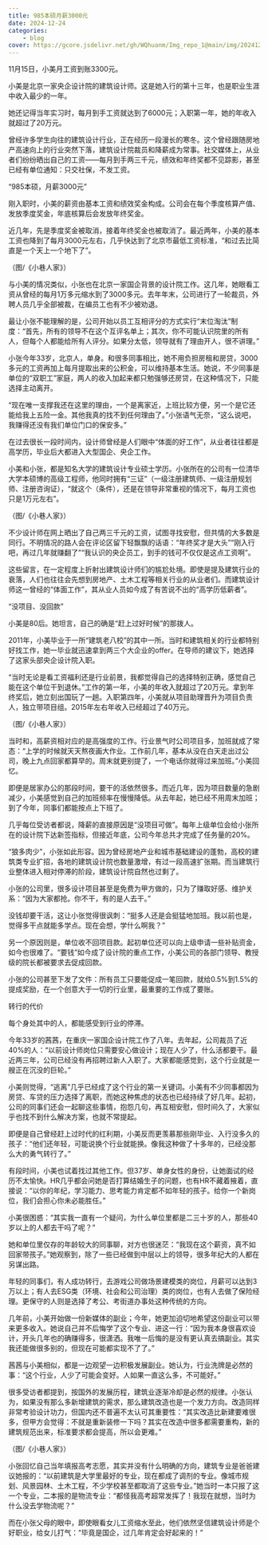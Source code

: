 ```yaml
---
title: 985本硕月薪3000元 
date: 2024-12-24
categories: 
    - blog
cover: https://gcore.jsdelivr.net/gh/WQhuanm/Img_repo_1@main/img/202412222015910.png
---
```


11月15日，小美月工资到账3300元。

小美是北京一家央企设计院的建筑设计师。这是她入行的第十三年，也是职业生涯中收入最少的一年。

她还记得当年实习时，每月到手工资就达到了6000元；入职第一年，她的年收入就超过了20万元。

曾经许多学生向往的建筑设计行业，正在经历一段漫长的寒冬。这个曾经跟随房地产高速向上的行业突然下落，建筑设计院裁员和降薪成为常事。社交媒体上，从业者们纷纷晒出自己的工资——每月到手两三千元，绩效和年终奖都不见踪影，甚至已经有单位通知：只交社保，不发工资。

“985本硕，月薪3000元”

刚入职时，小美的薪资由基本工资和绩效奖金构成。公司会在每个季度核算产值、发放季度奖金，年底核算后会发放年终奖金。

近几年，先是季度奖金被取消，接着年终奖金也被取消了。最近两年，小美的基本工资也降到了每月3000元左右，几乎快达到了北京市最低工资标准，“和过去比简直是一个天上一个地下了”。

（图/《小巷人家》）

与小美的情况类似，小张也在北京一家国企背景的设计院工作。这几年，她眼看工资从曾经的每月1万多元缩水到了3000多元。去年年末，公司进行了一轮裁员，外聘人员几乎全部被裁，在编员工也有不少被劝退。

最让小张不能理解的是，公司开始以员工互相评分的方式实行“末位淘汰”制度：“首先，所有的领导不在这个互评名单上；其次，你不可能认识院里的所有人，但每个人都能给所有人评分。如果分太低，领导就有了理由开人，很不讲理。”

小张今年33岁，北京人，单身。和很多同事相比，她不用负担房租和房贷，3000多元的工资再加上每月提取出来的公积金，可以维持基本生活。她说，不少同事是单位的“双职工”家庭，两人的收入加起来都只勉强够还房贷，在这种情况下，只能选择主动离开。

“现在唯一支撑我还在这里的理由，一个是离家近，上班比较方便，另一个是它还能给我上五险一金。其他我真的找不到任何理由了。”小张语气无奈，“这么说吧，我赚得还没有我们单位门口的保安多。”

在过去很长一段时间内，设计师曾经是人们眼中“体面的好工作”，从业者往往都是高学历，毕业后大都进入大型国企、央企工作。

小美和小张，都是知名大学的建筑设计专业硕士学历。小张所在的公司有一位清华大学本硕博的高级工程师，他同时拥有“三证”（一级注册建筑师、一级注册规划师、注册咨询证），“就这个（条件），还是在领导非常重视的情况下，每月工资也只是1万元左右”。

（图/《小巷人家》）

不少设计师在网上晒出了自己两三千元的工资，试图寻找安慰，但共情的大多数是同行。不明情况的路人会在评论区留下轻飘飘的话语：“年终奖才是大头”“刚入行吧，再过几年就赚翻了”“我认识的央企员工，到手的钱可不仅仅是这点工资啊”。

这些留言，在一定程度上折射出建筑设计师们的尴尬处境。即使是提及建筑行业的衰落，人们也往往会先想到房地产、土木工程等相关行业的从业者们。而建筑设计师这一曾经的“体面工作”，其从业人员如今成了有苦说不出的“高学历低薪者”。

“没项目、没回款”

小美是80后。她坦言，自己的确是“赶上过好时候”的那拨人。

2011年，小美毕业于一所“建筑老八校”的其中一所。当时和建筑相关的行业都特别好找工作，她一毕业就迅速拿到两三个大企业的offer。在导师的建议下，她选择了这家头部央企设计院入职。

“当时无论是看工资福利还是行业前景，我都觉得自己的选择特别正确，感觉自己能在这个单位干到退休。”工作的第一年，小美的年收入就超过了20万元。拿到年终奖后，她立刻出国玩了一趟。入职第四年，小美就从项目助理晋升为项目负责人，独立带项目组。2015年左右年收入已经超过了40万元。

（图/《小巷人家》）

当时和，高薪资相对应的是高强度的工作。行业景气时公司项目多，加班就成了常态：“上学的时候就天天熬夜画大作业。工作前几年，基本从没在白天走出过公司，晚上九点回家都算早的。周末就更别提了，一个电话你就得过来加班。”小美回忆。

即便是居家办公的那段时间，要干的活依然很多。而近几年，因为项目数量的急剧减少，小美感觉到自己的加班频率在慢慢降低。从去年起，她已经不用周末加班；到了今年，同事们都能按点上下班了。

几乎每位受访者都说，降薪的直接原因是“没项目可做”。每年上级单位会给小张所在的设计院下达新签指标，但接近年底，公司今年总共才完成了任务量的20%。

“狼多肉少”，小张如此形容。因为曾经房地产业和城市基础建设的蓬勃，高校的建筑类专业扩招，各地的建筑设计院也数量激增，有过一段高速扩张期。而当建筑行业整体进入相对停滞的阶段，建筑设计院自然也过剩了。

小张的公司里，很多设计项目甚至是免费为甲方做的，只为了赚取好感、维护关系：“因为大家都抢。你不干，有的是人去干。”

没钱却要干活，这让小张觉得很讽刺：“挺多人还是会挺猛地加班。我以前也是，觉得多干点就能多学点。现在会想，学什么啊我？”

另一个原因则是，单位收不回项目款。起初单位还可以向上级申请一些补贴资金，如今也很难了。“要钱”如今成了设计院的重点工作，小美公司的各部门领导、教授级的院长都被要求去促成回款。

小张的公司甚至下发了文件：所有员工只要能促成一笔回款，就给0.5%到1.5%的提成奖励，在一个创意大于一切的行业里，最重要的工作成了要账。

转行的代价

每个身处其中的人，都能感受到行业的停滞。

今年33岁的茜茜，在重庆一家国企设计院工作了八年。去年起，公司裁员了近40%的人：“以前设计师岗位只需要安心做设计；现在人少了，什么活都要干。最近两三年，公司已经没有再招聘过新人入职了。大家都能感觉到，这个行业就是一艘正在沉没的巨轮。”

小美则觉得，“逃离”几乎已经成了这个行业的第一关键词。小美有不少同事都因为房贷、车贷的压力选择了离职，而她这种焦虑的状态也已经持续了好几年。起初，公司的同事们还会一起聊这些事情，抱怨几句，再互相安慰，但时间久了，大家似乎也找不到什么解决方案，也就不常提起。

即便是自己曾经赶上过时代的红利期，小美反而更羡慕那些刚毕业、入行没多久的孩子：“他们还年轻，可能说换个行业就能换。像我这种做了十多年的，已经没那么大的勇气转行了。”

有段时间，小美也试着找过其他工作。但37岁、单身女性的身份，让她面试的经历不太愉快。HR几乎都会问她是否打算结婚生子的问题，也有HR不藏着掖着，直接说：“以你的年纪，学习能力、思考能力肯定都不如年轻的孩子。给你一个新岗位，我们会担心你未必能胜任。”

小美很困惑：“其实我一直有一个疑问，为什么单位里都是二三十岁的人，那些40岁以上的人都去干吗了呢？”

她和单位里仅存的年龄较大的同事聊，对方也很迷茫：“我现在这个薪资，真不如回家带孩子。”她观察到，除了一些已经做到中层以上的领导，很多年纪大的人都在另谋出路。

年轻的同事们，有人成功转行，去游戏公司做场景建模类的岗位，月薪可以达到3万以上；有人去ESG类（环境、社会和公司治理）类的岗位，也有人去做了保险经理。更保守的人则是选择了考公、考街道办事处这种传统的方向。

几年前，小美开始做一份新媒体的副业；今年，她更加迫切地希望这份副业可以带来更多收入。她说自己并不后悔学了这个专业、进这一行：“因为我本身很喜欢设计，开头几年也的确赚得多，很潇洒。我唯一后悔的是没有更认真去搞副业。其实我还能做很多别的，但现在可能都实现不了了。”

茜茜与小美相似，都是一边观望一边积极发展副业。她认为，行业洗牌是必然的事：“这个行业，人少了可能会变好。人如果一直这么多，不可能好。”

很多受访者都提到，按国外的发展历程，建筑业逐渐冷却是必然的规律。小张认为，如果没有那么多新增建筑的需求，那么建筑改造也是一个发力方向。改造同样非常考验设计功力，但国内还不普遍不太认可其重要性：“其实改造比新建要难很多，但甲方会觉得：不就是重新装修一下吗？其实在改造中很多都需要重构，新的建筑规范出来，标准要求都会提高，所以会更难。”

（图/《小巷人家》）

小张回忆自己当年填报高考志愿，其实并没有什么明确的方向，建筑专业是爸爸建议她报的：“以前建筑是大学里最好的专业，现在都成了调剂的专业。像城市规划、风景园林、土木工程，不少学校甚至都取消了这些专业。”她当时一本只报了这一个专业，二本报的是物流专业：“都怪我高考超常发挥了！我现在就想，当时为什么没去学物流呢？”

而在小张父母的眼中，即使眼看女儿工资缩水至此，他们依然坚信建筑设计师是个好职业，给女儿打气：“毕竟是国企，过几年肯定会好起来的！”